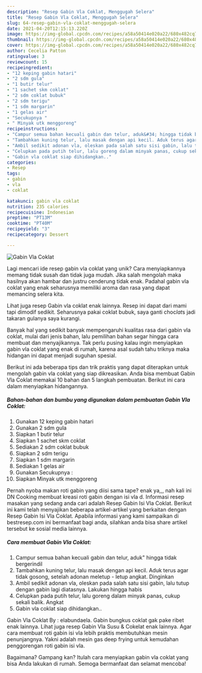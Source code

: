 ```yaml
---
description: "Resep Gabin Vla Coklat, Menggugah Selera"
title: "Resep Gabin Vla Coklat, Menggugah Selera"
slug: 64-resep-gabin-vla-coklat-menggugah-selera
date: 2021-04-20T12:15:13.220Z
image: https://img-global.cpcdn.com/recipes/a58a50414e020a22/680x482cq70/gabin-vla-coklat-foto-resep-utama.jpg
thumbnail: https://img-global.cpcdn.com/recipes/a58a50414e020a22/680x482cq70/gabin-vla-coklat-foto-resep-utama.jpg
cover: https://img-global.cpcdn.com/recipes/a58a50414e020a22/680x482cq70/gabin-vla-coklat-foto-resep-utama.jpg
author: Cecelia Patton
ratingvalue: 3
reviewcount: 15
recipeingredient:
- "12 keping gabin hatari"
- "2 sdm gula"
- "1 butir telur"
- "1 sachet skm coklat"
- "2 sdm coklat bubuk"
- "2 sdm terigu"
- "1 sdm margarin"
- "1 gelas air"
- "Secukupnya "
- " Minyak utk menggoreng"
recipeinstructions:
- "Campur semua bahan kecuali gabin dan telur, aduk&#34; hingga tidak bergerindil"
- "Tambahkan kuning telur, lalu masak dengan api kecil. Aduk terus agar tidak gosong, setelah adonan meletup - letup angkat. Dinginkan"
- "Ambil sedikit adonan vla, oleskan pada salah satu sisi gabin, lalu tutup dengan gabin lagi diatasnya. Lakukan hingga habis"
- "Celupkan pada putih telur, lalu goreng dalam minyak panas, cukup sekali balik. Angkat"
- "Gabin vla coklat siap dihidangkan.."
categories:
- Resep
tags:
- gabin
- vla
- coklat

katakunci: gabin vla coklat 
nutrition: 235 calories
recipecuisine: Indonesian
preptime: "PT13M"
cooktime: "PT40M"
recipeyield: "3"
recipecategory: Dessert

---
```



![Gabin Vla Coklat](https://img-global.cpcdn.com/recipes/a58a50414e020a22/680x482cq70/gabin-vla-coklat-foto-resep-utama.jpg)

Lagi mencari ide resep gabin vla coklat yang unik? Cara menyiapkannya memang tidak susah dan tidak juga mudah. Jika salah mengolah maka hasilnya akan hambar dan justru cenderung tidak enak. Padahal gabin vla coklat yang enak seharusnya memiliki aroma dan rasa yang dapat memancing selera kita.

Lihat juga resep Gabin vla coklat enak lainnya. Resep ini dapat dari mami tapi dimodif sedikit. Seharusnya pakai coklat bubuk, saya ganti choc*lat*s jadi takaran gulanya saya kurangi.

Banyak hal yang sedikit banyak mempengaruhi kualitas rasa dari gabin vla coklat, mulai dari jenis bahan, lalu pemilihan bahan segar hingga cara membuat dan menyajikannya. Tak perlu pusing kalau ingin menyiapkan gabin vla coklat yang enak di rumah, karena asal sudah tahu triknya maka hidangan ini dapat menjadi suguhan spesial.


Berikut ini ada beberapa tips dan trik praktis yang dapat diterapkan untuk mengolah gabin vla coklat yang siap dikreasikan. Anda bisa membuat Gabin Vla Coklat memakai 10 bahan dan 5 langkah pembuatan. Berikut ini cara dalam menyiapkan hidangannya.

<!--inarticleads1-->

##### Bahan-bahan dan bumbu yang digunakan dalam pembuatan Gabin Vla Coklat:

1. Gunakan 12 keping gabin hatari
1. Gunakan 2 sdm gula
1. Siapkan 1 butir telur
1. Siapkan 1 sachet skm coklat
1. Sediakan 2 sdm coklat bubuk
1. Siapkan 2 sdm terigu
1. Siapkan 1 sdm margarin
1. Sediakan 1 gelas air
1. Gunakan Secukupnya :
1. Siapkan  Minyak utk menggoreng


Pernah nyoba makan roti gabin yang diisi sama tape? enak ya,,, nah kali ini DN Cooking membuat kreasi roti gabin dengan isi vla d. Informasi resep masakan yang sedang anda cari adalah Resep Gabin Isi Vla Coklat. Berikut ini kami telah menyajikan beberapa artikel-artikel yang berkaitan dengan Resep Gabin Isi Vla Coklat. Apabila informasi yang kami sampaikan di bestresep.com ini bermanfaat bagi anda, silahkan anda bisa share artikel tersebut ke sosial media lainnya. 

<!--inarticleads2-->

##### Cara membuat Gabin Vla Coklat:

1. Campur semua bahan kecuali gabin dan telur, aduk&#34; hingga tidak bergerindil
1. Tambahkan kuning telur, lalu masak dengan api kecil. Aduk terus agar tidak gosong, setelah adonan meletup - letup angkat. Dinginkan
1. Ambil sedikit adonan vla, oleskan pada salah satu sisi gabin, lalu tutup dengan gabin lagi diatasnya. Lakukan hingga habis
1. Celupkan pada putih telur, lalu goreng dalam minyak panas, cukup sekali balik. Angkat
1. Gabin vla coklat siap dihidangkan..


Gabin Vla Coklat By : elabundaela. Gabin bungkus coklat gak pake ribet enak lainnya. Lihat juga resep Gabin Vla Susu &amp; Cokelat enak lainnya. Agar cara membuat roti gabin isi vla lebih praktis membutuhkan mesin penunjangnya. Yakni adalah mesin gas deep frying untuk kemudahan penggorengan roti gabin isi vla. 

Bagaimana? Gampang kan? Itulah cara menyiapkan gabin vla coklat yang bisa Anda lakukan di rumah. Semoga bermanfaat dan selamat mencoba!
